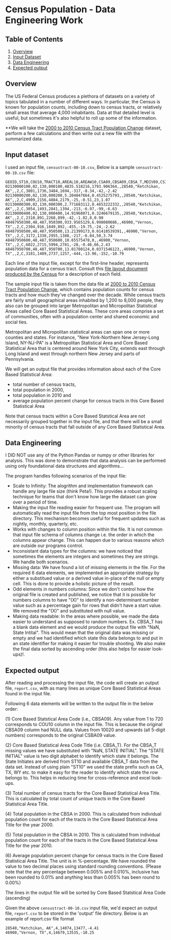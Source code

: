 # Census Population - Data Engineering Work

## Table of Contents
1. [Overview](README.md#Overview)
1. [Input Dataset](README.md#input-dataset)
1. [Data Engineering](README.md#Data-Engineering)
1. [Expected output](README.md#expected-output)



## Overview
  
The US Federal Census produces a plethora of datasets on a variety of topics tabulated in a number of different ways. In particular, the Census is known for population counts, including down to census tracts, or relatively small areas that average 4,000 inhabitants. Data at that detailed level is useful, but sometimes it's also helpful to roll up some of the information.

**We will take the [2000 to 2010 Census Tract Population Change](https://www.census.gov/data/tables/time-series/dec/metro-micro/tract-change-00-10.html) dataset, perform a few calculations and then write out a new file with the summarized data.


## Input dataset
I used an input file, `censustract-00-10.csv`, Below is a sample `censustract-00-10.csv` file: 
```
GEOID,ST10,COU10,TRACT10,AREAL10,AREAW10,CSA09,CBSA09,CBSA_T,MDIV09,CSI,COFLG,POP00,HU00,POP10,HU10,NPCHG,PPCHG,NHCHG,PHCHG
02130000100,02,130,000100,4835.518216,1793.906364,,28540,"Ketchikan, AK",,2,C,3801,1736,3484,1694,-317,-8.34,-42,-2.42
02130000200,02,130,000200,5.204047664,0.4525275793,,28540,"Ketchikan, AK",,2,C,4909,2156,4884,2179,-25,-0.51,23,1.07
02130000300,02,130,000300,2.771683112,0.4653222332,,28540,"Ketchikan, AK",,2,C,3054,1493,2841,1394,-213,-6.97,-99,-6.63
02130000400,02,130,000400,14.91968071,0.3246679135,,28540,"Ketchikan, AK",,2,C,2310,891,2268,899,-42,-1.82,8,0.90
48487950300,48,487,950300,933.9565129,6.998080686,,46900,"Vernon, TX",,2,C,2304,916,1849,892,-455,-19.75,-24,-2.62
48487950500,48,487,950500,13.21399173,0.01418539391,,46900,"Vernon, TX",,2,C,3172,1338,2955,1388,-217,-6.84,50,3.74
48487950600,48,487,950600,10.65575478,0,,46900,"Vernon, TX",,2,C,6022,2715,5994,2781,-28,-0.46,66,2.43
48487950700,48,487,950700,13.01780124,0.0371546123,,46900,"Vernon, TX",,2,C,3181,1409,2737,1257,-444,-13.96,-152,-10.79
```

Each line of the input file, except for the first-line header, represents population data for a census tract. Consult this [file layout document produced by the Census](https://www2.census.gov/programs-surveys/metro-micro/technical-documentation/file-layout/tract-change-00-10/censustract-00-10-layout.doc) for a description of each field.

The sample input file is taken from the data file at [2000 to 2010 Census Tract Population Change](https://www.census.gov/data/tables/time-series/dec/metro-micro/tract-change-00-10.html), which contains population counts for census tracts and how much they've changed over the decade. While census tracts are fairly small geographical areas inhabited by 1,200 to 8,000 people, they also can be grouped into larger Metropolitan and Micropolitan Statistical Areas called Core Based Statistical Areas. These core areas comprise a set of communities, often with a population center and shared economic and social ties. 

Metropolitan and Micropolitan statistical areas can span one or more counties and states. For instance, "New York-Northern New Jersey-Long Island, NY-NJ-PA" is a Metropolitan Statistical Area and Core Based Statistical Area that is centered around New York City, extends east through Long Island and west through northern New Jersey and parts of Pennsylvania.

We will get an output file that provides information about each of the Core Based Statistical Area:
* total number of census tracts, 
* total population in 2000, 
* total population in 2010 and 
* average population percent change for census tracts in this Core Based Statistical Area

Note that census tracts within a Core Based Statstical Area are not necessarily grouped together in the input file, and that there will be a small minority of census tracts that fall outside of any Core Based Statistical Area.

## Data Engineering
I DID NOT use any of the Python Pandas or numpy or other libraries for analysis. This was done to demonstrate that data analysis can be performed using only foundational data structures and algorithms... 

The program handles following scenarios of the input file:
- Scale to Infinity: The alogrithm and implementation framework can handle any large file size (think Peta!). This provides a robust scaling technique for teams that don't know how large the dataset can grow over a period of time.
- Making the input file reading easier for frequent use. The program will automatically read the input file from the top most position in the file directory. This mechanism becomes useful for frequent updates such as nightly, monthly, quarterly, etc.
- Works with changes to column position within the file. It is not common that input file schema of columns change i.e. the order in which the columns appear change. This can happen due to various reasons which are outside our programs control.
- Inconsistant data types for the columns: we have noticed that sometimes the elements are integers and sometimes they are strings. We handle both scenarios. 
- Missing data: We have found a lot of missing elements in the file. For the required 6 data elements, we implemented an appropriate strategy by either a substitued value or a derived value in-place of the null or empty cell. This is done to provide a holistic picture of the result.
- Odd elements in numbers columns: Since we don't control how the original file is created and published, we notice that it is possible for numbers columns to have "(X)" to identify a non-determinant number value such as a percentage gain for rows that didn't have a start value. We removed the "(X)" and substituted with null value.
- Making data readable: In the areas where possible, we made the data easier to understand as supposed to random numbers. Ex. CBSA_T has a blank data element and we would produce the output file with "NaN, State Intital". This would mean that the original data was missing or empty and we had identified which state this data belongs to and put in an state identifier for making it easier for trouble shooting. We also make the final data sorted by ascending order (this also helps for easier look-ups)!.


## Expected output

After reading and processing the input file, the code will create an output file, `report.csv`, with as many lines as unique Core Based Statistical Areas found in the input file. 

Following 6 data elements will be written to the output file in the below order:

(1) Core Based Statstical Area Code (i.e., CBSA09). Any value from 1 to 720 corresponds to COU10 column in the input file. This is because the original CBSA09 column had NULL data. Values from 10020 and upwards (all 5-digit numbers) corresponds to the original CSBA09 value.

(2) Core Based Statistical Area Code Title (i.e. CBSA_T). For the CBSA_T missing values we have substituted with "NaN, STATE INITIAL". The "STATE INITIAL" value is two digit alphabet to identify which state it belongs. The State Initiates are derived from ST10 and available CBSA_T data from the data set. Instead of using plain "ST10" we used the state prefix such as CA, TX, WY etc. to make it easy for the reader to identify which state the row belongs to. This helps in reducing time for cross-reference and excel look-ups.
  
(3) Total number of census tracts for the Core Based Statistical Area Title. This is calculated by total count of unique tracts in the Core Based Statistical Area Title.

(4) Total population in the CBSA in 2000. This is calculated from individual population count for each of the tracts in the Core Based Statistical Area Title for the year 2000.

(5) Total population in the CBSA in 2010. This is calculated from individual population count for each of the tracts in the Core Based Statistical Area Title for the year 2010.

(6) Average population percent change for census tracts in the Core Based Statistical Area Title. The unit is in %-percentage. We have rounded the value to two decimal places using standard rounding conventions. (Please note that the any percentage between 0.005% and 0.010%, inclusive has been rounded to 0.01% and anything less than 0.005% has been round to 0.00%)


The lines in the output file will be sorted by Core Based Statstical Area Code (ascending)

Given the above `censustract-00-10.csv` input file, we'd expect an output file, `report.csv` to be stored in the 'output' file directory. Below is an example of report.csv file format
```
28540,"Ketchikan, AK",4,14074,13477,-4.41
46900,"Vernon, TX",4,14679,13535,-10.25
```




